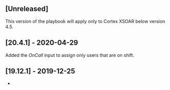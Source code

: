 ## [Unreleased]
This version of the playbook will apply only to Cortex XSOAR below version 4.5.

## [20.4.1] - 2020-04-29
Added the *OnCall* input to assign only users that are on shift.

## [19.12.1] - 2019-12-25
-
